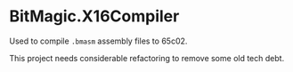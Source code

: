 # BitMagic.X16Compiler

Used to compile `.bmasm` assembly files to 65c02.

This project needs considerable refactoring to remove some old tech debt.